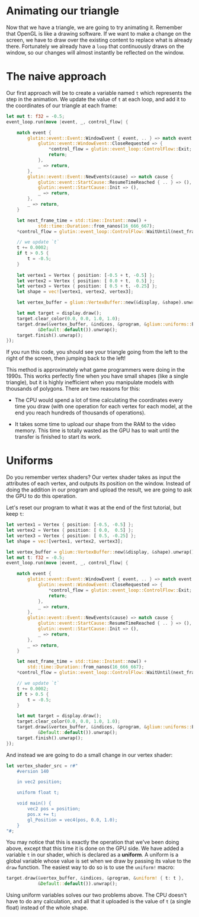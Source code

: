 # Animating our triangle

Now that we have a triangle, we are going to try animating it. Remember that OpenGL is like a drawing software. If we want to make a change on the screen, we have to draw over the existing content to replace what is already there. Fortunately we already have a `loop` that continuously draws on the window, so our changes will almost instantly be reflected on the window.

# The naive approach

Our first approach will be to create a variable named `t` which represents the step in the animation. We update the value of `t` at each loop, and add it to the coordinates of our triangle at each frame:

```rust
let mut t: f32 = -0.5;
event_loop.run(move |event, _, control_flow| {

    match event {
        glutin::event::Event::WindowEvent { event, .. } => match event {
            glutin::event::WindowEvent::CloseRequested => {
                *control_flow = glutin::event_loop::ControlFlow::Exit;
                return;
            },
            _ => return,
        },
        glutin::event::Event::NewEvents(cause) => match cause {
            glutin::event::StartCause::ResumeTimeReached { .. } => (),
            glutin::event::StartCause::Init => (),
            _ => return,
        },
        _ => return,
    }

    let next_frame_time = std::time::Instant::now() +
            std::time::Duration::from_nanos(16_666_667);
    *control_flow = glutin::event_loop::ControlFlow::WaitUntil(next_frame_time);

    // we update `t`
    t += 0.0002;
    if t > 0.5 {
        t = -0.5;
    }
    
    let vertex1 = Vertex { position: [-0.5 + t, -0.5] };
    let vertex2 = Vertex { position: [ 0.0 + t,  0.5] };
    let vertex3 = Vertex { position: [ 0.5 + t, -0.25] };
    let shape = vec![vertex1, vertex2, vertex3];

    let vertex_buffer = glium::VertexBuffer::new(&display, &shape).unwrap();

    let mut target = display.draw();
    target.clear_color(0.0, 0.0, 1.0, 1.0);
    target.draw(&vertex_buffer, &indices, &program, &glium::uniforms::EmptyUniforms,
            &Default::default()).unwrap();
    target.finish().unwrap();
});
```

If you run this code, you should see your triangle going from the left to the right of the screen, then jumping back to the left!

This method is approximately what game programmers were doing in the 1990s. This works perfectly fine when you have small shapes (like a single triangle), but it is highly inefficient when you manipulate models with thousands of polygons. There are two reasons for this:

 - The CPU would spend a lot of time calculating the coordinates every time you draw (with one operation for each vertex for each model, at the end you reach hundreds of thousands of operations).

 - It takes some time to upload our shape from the RAM to the video memory. This time is totally wasted as the GPU has to wait until the transfer is finished to start its work.

# Uniforms

Do you remember vertex shaders? Our vertex shader takes as input the attributes of each vertex, and outputs its position on the window. Instead of doing the addition in our program and upload the result, we are going to ask the GPU to do this operation.

Let's reset our program to what it was at the end of the first tutorial, but keep `t`:

```rust
let vertex1 = Vertex { position: [-0.5, -0.5] };
let vertex2 = Vertex { position: [ 0.0,  0.5] };
let vertex3 = Vertex { position: [ 0.5, -0.25] };
let shape = vec![vertex1, vertex2, vertex3];

let vertex_buffer = glium::VertexBuffer::new(&display, &shape).unwrap();
let mut t: f32 = -0.5;
event_loop.run(move |event, _, control_flow| {

    match event {
        glutin::event::Event::WindowEvent { event, .. } => match event {
            glutin::event::WindowEvent::CloseRequested => {
                *control_flow = glutin::event_loop::ControlFlow::Exit;
                return;
            },
            _ => return,
        },
        glutin::event::Event::NewEvents(cause) => match cause {
            glutin::event::StartCause::ResumeTimeReached { .. } => (),
            glutin::event::StartCause::Init => (),
            _ => return,
        },
        _ => return,
    }

    let next_frame_time = std::time::Instant::now() +
        std::time::Duration::from_nanos(16_666_667);
    *control_flow = glutin::event_loop::ControlFlow::WaitUntil(next_frame_time);

    // we update `t`
    t += 0.0002;
    if t > 0.5 {
        t = -0.5;
    }

    let mut target = display.draw();
    target.clear_color(0.0, 0.0, 1.0, 1.0);
    target.draw(&vertex_buffer, &indices, &program, &glium::uniforms::EmptyUniforms,
            &Default::default()).unwrap();
    target.finish().unwrap();
});
```

And instead we are going to do a small change in our vertex shader:

```rust
let vertex_shader_src = r#"
    #version 140

    in vec2 position;

    uniform float t;

    void main() {
        vec2 pos = position;
        pos.x += t;
        gl_Position = vec4(pos, 0.0, 1.0);
    }
"#;
```

You may notice that this is exactly the operation that we've been doing above, except that this time it is done on the GPU side. We have added a variable `t` in our shader, which is declared as a **uniform**. A uniform is a global variable whose value is set when we draw by passing its value to the `draw` function. The easiest way to do so is to use the `uniform!` macro:

```rust
target.draw(&vertex_buffer, &indices, &program, &uniform! { t: t },
            &Default::default()).unwrap();
```

Using uniform variables solves our two problems above. The CPU doesn't have to do any calculation, and all that it uploaded is the value of `t` (a single float) instead of the whole shape.
